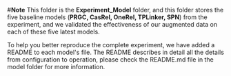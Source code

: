 #**Note**
This folder is the **Experiment_Model** folder, and this folder stores the five baseline models (**PRGC, CasRel, OneRel, TPLinker, SPN**) from the experiment, and we validated the effectiveness of our augmented data on each of these five latest models. 

To help you better reproduce the complete experiment, we have added a README to each model's file. The README describes in detail all the details from configuration to operation, please check the README.md file in the model folder for more information.